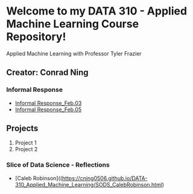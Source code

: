 # Welcome to my DATA 310 - Applied Machine Learning Course Repository! 

Applied Machine Learning with Professor Tyler Frazier

## Creator: Conrad Ning

### Informal Response
- [Informal Response_Feb.03](https://cning0506.github.io/DATA-310_Applied_Machine_Learning/Informal_Response_Feb_3_Version2.html)
- [Informal Response_Feb.05](https://cning0506.github.io/DATA-310_Applied_Machine_Learning/Informal_Response_Feb_5_Version2.0.html)
## Projects

1. Project 1
2. Project 2

### Slice of Data Science - Reflections
- [Caleb Robinson]((https://cning0506.github.io/DATA-310_Applied_Machine_Learning/SODS_CalebRobinson.html)
